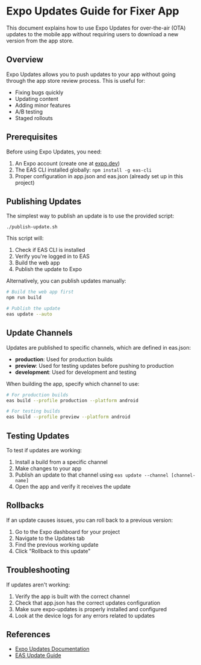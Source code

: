 # Expo Updates Guide for Fixer App

This document explains how to use Expo Updates for over-the-air (OTA) updates to the mobile app without requiring users to download a new version from the app store.

## Overview

Expo Updates allows you to push updates to your app without going through the app store review process. This is useful for:

- Fixing bugs quickly
- Updating content
- Adding minor features
- A/B testing
- Staged rollouts

## Prerequisites

Before using Expo Updates, you need:

1. An Expo account (create one at [expo.dev](https://expo.dev))
2. The EAS CLI installed globally: `npm install -g eas-cli`
3. Proper configuration in app.json and eas.json (already set up in this project)

## Publishing Updates

The simplest way to publish an update is to use the provided script:

```
./publish-update.sh
```

This script will:
1. Check if EAS CLI is installed
2. Verify you're logged in to EAS
3. Build the web app
4. Publish the update to Expo

Alternatively, you can publish updates manually:

```bash
# Build the web app first
npm run build

# Publish the update
eas update --auto
```

## Update Channels

Updates are published to specific channels, which are defined in eas.json:

- **production**: Used for production builds
- **preview**: Used for testing updates before pushing to production
- **development**: Used for development and testing

When building the app, specify which channel to use:

```bash
# For production builds
eas build --profile production --platform android

# For testing builds
eas build --profile preview --platform android
```

## Testing Updates

To test if updates are working:

1. Install a build from a specific channel
2. Make changes to your app
3. Publish an update to that channel using `eas update --channel [channel-name]`
4. Open the app and verify it receives the update

## Rollbacks

If an update causes issues, you can roll back to a previous version:

1. Go to the Expo dashboard for your project
2. Navigate to the Updates tab
3. Find the previous working update
4. Click "Rollback to this update"

## Troubleshooting

If updates aren't working:

1. Verify the app is built with the correct channel
2. Check that app.json has the correct updates configuration
3. Make sure expo-updates is properly installed and configured
4. Look at the device logs for any errors related to updates

## References

- [Expo Updates Documentation](https://docs.expo.dev/versions/latest/sdk/updates/)
- [EAS Update Guide](https://docs.expo.dev/eas-update/introduction/)